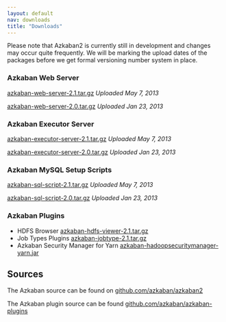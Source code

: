 ```yaml
---
layout: default
nav: downloads
title: "Downloads"
---
```


Please note that Azkaban2 is currently still in development and changes may occur quite frequently. We will be marking the upload dates of the packages before we get formal versioning number system in place.

### Azkaban Web Server
[azkaban-web-server-2.1.tar.gz](https://s3.amazonaws.com/azkaban2/azkaban2/2.1/azkaban-web-server-2.1.tar.gz) _Uploaded  May 7, 2013_

[azkaban-web-server-2.0.tar.gz](https://s3.amazonaws.com/azkaban2/azkaban2/2.0/azkaban-web-server-2.0.tar.gz) _Uploaded Jan 23, 2013_

### Azkaban Executor Server
[azkaban-executor-server-2.1.tar.gz](https://s3.amazonaws.com/azkaban2/azkaban2/2.1/azkaban-executor-server-2.1.tar.gz) _Uploaded May 7, 2013_

[azkaban-executor-server-2.0.tar.gz](https://s3.amazonaws.com/azkaban2/azkaban2/2.0/azkaban-executor-server-2.0.tar.gz) _Uploaded Jan 23, 2013_

### Azkaban MySQL Setup Scripts
[azkaban-sql-script-2.1.tar.gz](https://s3.amazonaws.com/azkaban2/azkaban2/2.1/azkaban-sql-script-2.1.tar.gz) _Uploaded May 7, 2013_

[azkaban-sql-script-2.0.tar.gz](https://s3.amazonaws.com/azkaban2/azkaban2/2.0/azkaban-sql-script-2.0.tar.gz) _Uploaded Jan 23, 2013_

### Azkaban Plugins
* HDFS Browser [azkaban-hdfs-viewer-2.1.tar.gz](https://s3.amazonaws.com/azkaban2/azkaban-plugins/azkaban-hdfs-viewer-2.1.tar.gz)
* Job Types Plugins [azkaban-jobtype-2.1.tar.gz](https://s3.amazonaws.com/azkaban2/azkaban-plugins/azkaban-jobtype-2.1.tar.gz)
* Azkaban Security Manager for Yarn [azkaban-hadoopsecuritymanager-yarn.jar](https://s3.amazonaws.com/azkaban2/azkaban-plugins/azkaban-hadoopsecuritymanager-yarn-2.1.jar)

## Sources
The Azkaban source can be found on [github.com/azkaban/azkaban2](https://github.com/azkaban/azkaban2)

The Azkaban plugin source can be found [github.com/azkaban/azkaban-plugins](https://github.com/azkaban/azkaban-plugins)

